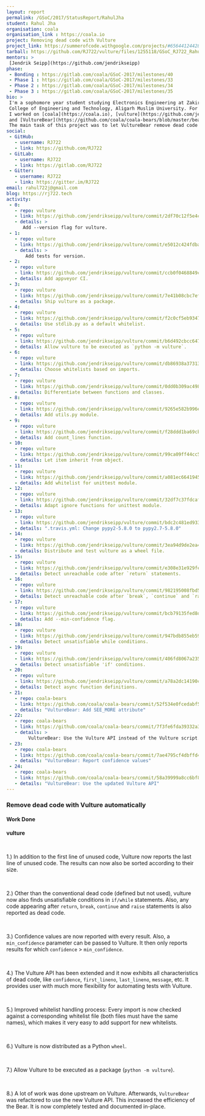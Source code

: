 ```yaml
---
layout: report
permalink: /GSoC/2017/StatusReport/RahulJha
student: Rahul Jha
organisation: coala
organisation_link : https://coala.io
project: Removing dead code with Vulture
project_link: https://summerofcode.withgoogle.com/projects/#6564412442804224
tarball: https://github.com/RJ722/vulture/files/1255118/GSoC_RJ722_Rahul_Jha.tar.gz
mentors: >
 [Jendrik Seipp](https://github.com/jendrikseipp)
phase:
 - Bonding : https://gitlab.com/coala/GSoC-2017/milestones/40
 - Phase 1 : https://gitlab.com/coala/GSoC-2017/milestones/33
 - Phase 2 : https://gitlab.com/coala/GSoC-2017/milestones/34
 - Phase 3 : https://gitlab.com/coala/GSoC-2017/milestones/35
bio: >
 I'm a sophomore year student studying Electronics Engineering at Zakir Hussain
 College of Engineering and Technology, Aligarh Muslim University. For GSoC,
 I worked on [coala](https://coala.io), [vulture](https://github.com/jendrikseipp/vulture)
 and [VultureBear](https://github.com/coala/coala-bears/blob/master/bears/python/VultureBear.py).
 The main task of this project was to let VultureBear remove dead code automatically.
social:
 - GitHub:
   - username: RJ722
   - link: https://github.com/RJ722
 - GitLab:
   - username: RJ722
   - link: https://gitlab.com/RJ722
 - Gitter:
   - username: RJ722
   - link: https://gitter.im/RJ722
email: rahul722j@gmail.com
blog: https://rj722.tech
activity:
 - 0:
   - repo: vulture
   - link: https://github.com/jendrikseipp/vulture/commit/2df70c12f5e4c9677098bc42f78eec2c4c839f02
   - details: >
      Add --version flag for vulture.
 - 1:
   - repo: vulture
   - link: https://github.com/jendrikseipp/vulture/commit/e5012c424fdba1a6aa0b5da8e9befdf2e98e0fc9
   - details: > 
       Add tests for version.
 - 2:
   - repo: vulture
   - link: https://github.com/jendrikseipp/vulture/commit/ccb0f0468849c27c14adf25a81a23f63161b0ed4
   - details: Add appveyor CI.
 - 3:
   - repo: vulture
   - link: https://github.com/jendrikseipp/vulture/commit/7e41b08cbc7ef3a4076ee84c749a9a8058ed6e0c
   - details: Ship vulture as a package.
 - 4:
   - repo: vulture
   - link: https://github.com/jendrikseipp/vulture/commit/f2c0cf5eb9347e6a983362e80eb029ceb31901d3
   - details: Use stdlib.py as a default whitelist.
 - 5:
   - repo: vulture
   - link: https://github.com/jendrikseipp/vulture/commit/b6d492cbcc647671950a0aca38dd88345dbc3aef
   - details: Allow vulture to be executed as `python -m vulture`.
 - 6:
   - repo: vulture
   - link: https://github.com/jendrikseipp/vulture/commit/db86938a37313d47efef2a672d4b9c244a268200
   - details: Choose whitelists based on imports.
 - 7:
   - repo: vulture
   - link: https://github.com/jendrikseipp/vulture/commit/0dd0b309ac4986939232ab15e01615e9552a70ec
   - details: Differentiate between functions and classes.
 - 8:
   - repo: vulture
   - link: https://github.com/jendrikseipp/vulture/commit/9265e582b996e9958028369bc31ad534e6ee1432
   - details: Add utils.py module.
 - 9:
   - repo: vulture
   - link: https://github.com/jendrikseipp/vulture/commit/f28ddd1ba69cb1f48b0d2c0babb4211e61236438
   - details: Add count_lines function.
 - 10:
   - repo: vulture
   - link: https://github.com/jendrikseipp/vulture/commit/99ca09ff44cc5b75a6911bdae3416933e8d83c35
   - details: Let item inherit from object.
 - 11:
   - repo: vulture
   - link: https://github.com/jendrikseipp/vulture/commit/a081ec66419457708405f6a58b36562cc419dcaf
   - details: Add whitelist for unittest module.
 - 12:
   - repo: vulture
   - link: https://github.com/jendrikseipp/vulture/commit/32df7c37fdcaff6143cfa0c4e601561daa04e9ef
   - details: Adapt ignore functions for unittest module.
 - 13:
   - repo: vulture
   - link: https://github.com/jendrikseipp/vulture/commit/bdc2c481ed933214d26b746d228759c1b429bf7a
   - details: ".travis.yml: Change pypy2-5.8.0 to pypy2.7-5.8.0"
 - 14:
   - repo: vulture
   - link: https://github.com/jendrikseipp/vulture/commit/3ea94d9de2ea469184cbae6e08a1b3f98c2802e9
   - details: Distribute and test vulture as a wheel file.
 - 15:
   - repo: vulture
   - link: https://github.com/jendrikseipp/vulture/commit/e308e31e929fef98b3cd317839b26b9b88d49fbb
   - details: Detect unreachable code after `return` statements.
 - 16:
   - repo: vulture
   - link: https://github.com/jendrikseipp/vulture/commit/982195008fbd55b08552789f2de76bfb43860af4
   - details: Detect unreachable code after `break`, `continue` and `raise`.
 - 17:
   - repo: vulture
   - link: https://github.com/jendrikseipp/vulture/commit/bcb79135fed8dfaeede616577c82b0bf87ec2684
   - details: Add --min-confidence flag.
 - 18:
   - repo: vulture
   - link: https://github.com/jendrikseipp/vulture/commit/947bdb855eb596800ed05a38f24c65c2f96ec343
   - details: Detect unsatisfiable while conditions.
 - 19:
   - repo: vulture
   - link: https://github.com/jendrikseipp/vulture/commit/406fd8067a23549cdb3b9cd7344b7ab8e0e47b47
   - details: Detect unsatisfiable 'if' conditions.
 - 20:
   - repo: vulture
   - link: https://github.com/jendrikseipp/vulture/commit/a78a2dc14190c076bc5b9ea4cc960122480e0bd0
   - details: Detect async function definitions.
 - 21:
   - repo: coala-bears
   - link: https://github.com/coala/coala-bears/commit/52f534e0fcedabf561c0a35dbd27a195d031ff30
   - details: "VultureBear: Add SEE_MORE attribute"
 - 22:
   - repo: coala-bears
   - link: https://github.com/coala/coala-bears/commit/7f3fe6fda39332a380762c36ba800516f14a0694
   - details: >
        VultureBear: Use the Vulture API instead of the Vulture script.
 - 23:
   - repo: coala-bears
   - link: https://github.com/coala/coala-bears/commit/7ae4795cf4dbffd4af4ff4c0349063a0639e27e8
   - details: "VultureBear: Report confidence values"
 - 24:
   - repo: coala-bears
   - link: https://github.com/coala/coala-bears/commit/58a39999a8cc6bf8cf1ce28c5c0745ce39bb8aa0
   - details: "VultureBear: Use the updated Vulture API"
---
```


### Remove dead code with Vulture automatically

#### Work Done

**vulture**

<br>

1.) In addition to the first line of unused code, Vulture now reports the last 
line of unused code. The results can now also be sorted according to their size.

<br>

2.) Other than the conventional dead code (defined but not used), vulture 
now also finds unsatisfiable conditions in `if/while` statements. Also,
any code appearing after `return`, `break`, `continue` and `raise` statements 
is also reported as dead code.

<br>

3.) Confidence values are now reported with every result. Also, a 
`min_confidence` parameter can be passed to Vulture. It then only reports 
results for which `confidence` > `min_confidence`.

<br>

4.) The Vulture API has been extended and it now exhibits all characteristics 
of dead code, like `confidence`, `first_lineno`, `last_lineno`, `message`, etc. 
It provides user with much more flexibility for automating tests with Vulture.

<br>

5.) Improved whitelist handling process: Every import is now checked
against a corresponding whitelist file (both files must have the same
names), which makes it very easy to add support for new whitelists.

<br>

6.) Vulture is now distributed as a Python `wheel`.

<br>

7.) Allow Vulture to be executed as a package (`python -m vulture`).

<br>

8.) A lot of work was done upstream on Vulture. Afterwards, `VultureBear`
    was refactored to use the new Vulture API. This increased the efficiency
    of the Bear. It is now completely tested and documented in-place.

<br>
